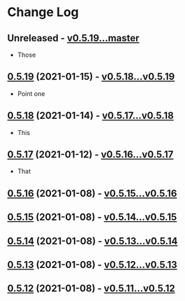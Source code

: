 # Change Log


## Unreleased - [v0.5.19...master](https://github.com/Cielquan/python_test-cielquan/compare/v0.5.19...master)

- Those


## [0.5.19](https://github.com/Cielquan/python_test-cielquan/releases/v0.5.19) (2021-01-15) - [v0.5.18...v0.5.19](https://github.com/Cielquan/python_test-cielquan/compare/v0.5.19...v0.5.19)

- Point one


## [0.5.18](https://github.com/Cielquan/python_test-cielquan/releases/v0.5.18) (2021-01-14) - [v0.5.17...v0.5.18](https://github.com/Cielquan/python_test-cielquan/compare/v0.5.17...v0.5.18)

- This


## [0.5.17](https://github.com/Cielquan/python_test-cielquan/releases/v0.5.17) (2021-01-12) - [v0.5.16...v0.5.17](https://github.com/Cielquan/python_test-cielquan/compare/v0.5.16...v0.5.17)

- That


## [0.5.16](https://github.com/Cielquan/python_test-cielquan/releases/v0.5.16) (2021-01-08) - [v0.5.15...v0.5.16](https://github.com/Cielquan/python_test-cielquan/compare/v0.5.15...v0.5.16)


## [0.5.15](https://github.com/Cielquan/python_test-cielquan/releases/v0.5.15) (2021-01-08) - [v0.5.14...v0.5.15](https://github.com/Cielquan/python_test-cielquan/compare/v0.5.14...v0.5.15)


## [0.5.14](https://github.com/Cielquan/python_test-cielquan/releases/v0.5.14) (2021-01-08) - [v0.5.13...v0.5.14](https://github.com/Cielquan/python_test-cielquan/compare/v0.5.13...v0.5.14)


## [0.5.13](https://github.com/Cielquan/python_test-cielquan/releases/v0.5.13) (2021-01-08) - [v0.5.12...v0.5.13](https://github.com/Cielquan/python_test-cielquan/compare/v0.5.12...v0.5.13)


## [0.5.12](https://github.com/Cielquan/python_test-cielquan/releases/v0.5.12) (2021-01-08) - [v0.5.11...v0.5.12](https://github.com/Cielquan/python_test-cielquan/compare/v0.5.11...v0.5.12)
